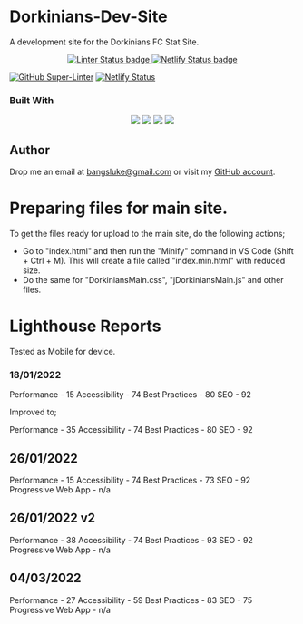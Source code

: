 # Dorkinians-Dev-Site

A development site for the Dorkinians FC Stat Site.

<!-- Project Badges -->
<p align="center">
  <a href="https://github.com/marketplace/actions/super-linter">
    <img src="https://github.com/bangsluke/Dorkinians-Dev-Site/workflows/Lint%20Code%20Base/badge.svg" alt="Linter Status badge">
  </a>
  <a href="https://app.netlify.com/sites/dorkinians-dev-site/deploys">
    <img src="https://api.netlify.com/api/v1/badges/c401143c-a8f6-43e7-a788-64671b9972ef/deploy-status" alt="Netlify Status badge" />
  </a>
</p>

[![GitHub Super-Linter](https://github.com/bangsluke/Dorkinians-Dev-Site/workflows/Lint%20Code%20Base/badge.svg)](https://github.com/marketplace/actions/super-linter)
[![Netlify Status](https://api.netlify.com/api/v1/badges/c401143c-a8f6-43e7-a788-64671b9972ef/deploy-status)](https://app.netlify.com/sites/dorkinians-dev-site/deploys)

<!-- Built With Badges -->

### Built With

<p align="center">
  <img src="https://img.shields.io/badge/HTML5-E34F26?style=for-the-badge&logo=html5&logoColor=white">
  <img src="https://img.shields.io/badge/JavaScript-F7DF1E?style=for-the-badge&logo=javascript&logoColor=black">
  <img src="https://img.shields.io/badge/CSS3-1572B6?style=for-the-badge&logo=css3&logoColor=white">
  <img src="https://img.shields.io/badge/Netlify-00C7B7?style=for-the-badge&logo=netlify&logoColor=whitek">
  <br>
</p>

## Author

Drop me an email at [bangsluke@gmail.com](mailto:bangsluke@gmail.com) or visit my [GitHub account](https://github.com/bangsluke).

# Preparing files for main site.

To get the files ready for upload to the main site, do the following actions;

- Go to "index.html" and then run the "Minify" command in VS Code (Shift + Ctrl + M). This will create a file called "index.min.html" with reduced size.
- Do the same for "DorkiniansMain.css", "jDorkiniansMain.js" and other files.

# Lighthouse Reports

Tested as Mobile for device.

### 18/01/2022

Performance - 15
Accessibility - 74
Best Practices - 80
SEO - 92

Improved to;

Performance - 35
Accessibility - 74
Best Practices - 80
SEO - 92

## 26/01/2022

Performance - 15
Accessibility - 74
Best Practices - 73
SEO - 92
Progressive Web App - n/a

## 26/01/2022 v2

Performance - 38
Accessibility - 74
Best Practices - 93
SEO - 92
Progressive Web App - n/a

## 04/03/2022

Performance - 27
Accessibility - 59
Best Practices - 83
SEO - 75
Progressive Web App - n/a
